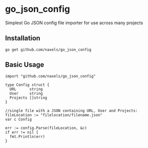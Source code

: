 # go_json_config
Simplest Go JSON config file importer for use across many projects

## Installation
```
go get github.com/naxels/go_json_config
```

## Basic Usage
```
import "github.com/naxels/go_json_config"

type Config struct {
  URL      string
  User     string
  Projects []string
}

//single file with a JSON containing URL, User and Projects:
fileLocation := "filelocation/filename.json"
var c Config

err := config.Parse(fileLocation, &c)
if err != nil {
  fmt.Println(err)
}
```
